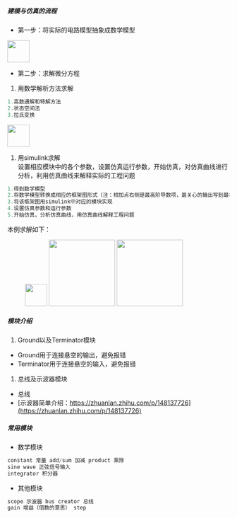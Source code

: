 ##### 建模与仿真的流程
* 第一步：将实际的电路模型抽象成数学模型
<img src="图库\屏幕截图 2023-04-23 193909.png" height=50/>

* 第二步：求解微分方程
1. 用数学解析方法求解
```c
1.高数通解和特解方法
2.状态空间法
3.拉氏变换
```
<img src="图库\屏幕截图 2023-04-23 193909.png" height=50/>

1. 用simulink求解  
设置相应模块中的各个参数，设置仿真运行参数，开始仿真，对仿真曲线进行分析，利用仿真曲线来解释实际的工程问题
```c
1.得到数学模型
2.将数学模型转换成相应的框架图形式（注：相加点右侧是最高阶导数项，最关心的输出写到最右侧，中间是几个积分算子的形式）//和控制系统里的传递函数很相似
3.将该框架图用simulink中对应的模块实现
4.设置仿真参数和运行参数
5.开始仿真，分析仿真曲线，用仿真曲线解释工程问题
```
本例求解如下：

<figure>
<img src="图库\屏幕截图 2023-04-23 193909.png" height=50/>
<img src="图库\屏幕截图 2023-04-23 193909.png" height=150/>
<img src="图库\屏幕截图 2023-04-23 193909.png" height=150/>
</figure> 

##### 模块介绍
1. Ground以及Terminator模块
* Ground用于连接悬空的输出，避免报错
* Terminator用于连接悬空的输入，避免报错
1. 总线及示波器模块
* 总线
* [示波器简单介绍：https://zhuanlan.zhihu.com/p/148137726](https://zhuanlan.zhihu.com/p/148137726)
##### 常用模块
* 数学模块
```c
constant 常量 add/sum 加减 product 乘除
sine wave 正弦信号输入 
integrator 积分器 
```
* 其他模块
```c
scope 示波器 bus creator 总线
gain 增益（倍数的意思） step 
```
